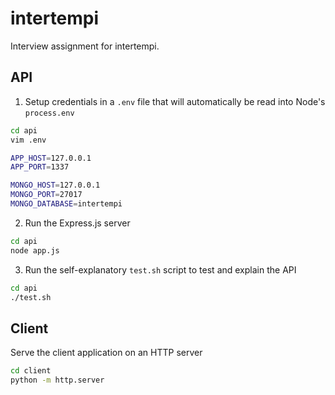 # intertempi

Interview assignment for intertempi.

## API

1. Setup credentials in a `.env` file that will automatically be read into Node's `process.env`

```bash
cd api
vim .env
```

```bash
APP_HOST=127.0.0.1
APP_PORT=1337

MONGO_HOST=127.0.0.1
MONGO_PORT=27017
MONGO_DATABASE=intertempi
```

2. Run the Express.js server

```bash
cd api
node app.js
```

3. Run the self-explanatory `test.sh` script to test and explain the API

```bash
cd api
./test.sh
```

## Client

Serve the client application on an HTTP server

```bash
cd client
python -m http.server
```
